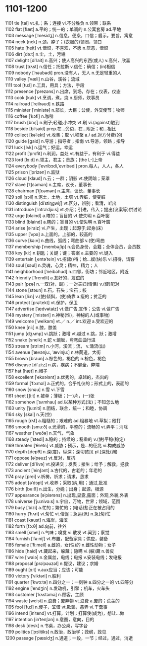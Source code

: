 # 1101-1200

1101 tie \[tai] vt.扎；系；连接 vi.不分胜负 n.领带；联系\
1102 flat \[flæt] a.平的；统一的；单调的 n.公寓套房 ad.平地\
1103 message  \[ˈmesidʒ] n.信息，便条，口信；启示，要旨，寓意\
1104 neck  \[nek] n.颈，脖子；(衣服的)领圈，领口\
1105 hate  \[heit] vt.憎恨，不喜欢，不愿 n.厌恶，憎恨\
1106 dirt \[də:t] n.尘，土，污垢\
1107 delight  \[diˈlait] n.高兴；使人高兴的东西(或人) v.高兴，欣喜\
1108 trust  \[trʌst] n.信任；托拉斯 v.信任；确信；(in)相信\
1109 nobody \[ˈnəubədi] pron.没有人，无人 n.无足轻重的人\
1110 valley \[ˈvæli] n.山谷，溪谷；流域\
1111 tool  \[tu:l] n.工具，用具；方法，手段\
1112 presence  \[ˈprezəns] n.出席，到场，存在；仪表，仪态\
1113 cook  \[kuk] vt.烹调，煮，烧 n.厨师，炊事员\
1114 railroad \[ˈreilrəud] n.铁路\
1115 minister  \[ˈministə] n.部长，大臣；公使，外交使节；牧师\
1116 coffee  \[ˈkɔfi] n.咖啡\
1117 brush  \[brʌʃ] n.刷子;轻碰;小冲突 vt.刷 vi.(against)触到\
1118 beside  \[biˈsaid] prep.在…旁边，在…附近；和…相比\
1119 collect  \[kəˈlekt] vt.收集；取 vi.积聚 a./ ad.对方付费(的)\
1120 guide  \[gaid] n.导游；指导者；指南 vt.导游，领路；指导\
1121 luck \[lʌk] n.运气；好运，幸运\
1122 profit \[ˈprɔfit] n.利润，益处 vt.有益于，有利于 vi.得益\
1123 lord  \[lɔ:d] n.领主，君主；贵族；\[the L-]上帝\
1124 everybody \[ˈevribɔdi,ˈevribədi] pron.每人，人人，各人\
1125 prison \[ˈprizən] n.监狱\
1126 cloud \[klaud] n.云；一群；阴影 vt.使阴暗；笼罩\
1127 slave  \[ˈtʃɛəmən] n.主席，议长，董事长\
1128 chairman  \[ˈtʃɛəmən] n.主席，议长，董事长\
1129 soil \[sɔil] n.泥土，土地，土壤 vt.弄脏，使变脏\
1130 distinguish  \[diˈstiŋgwiʃ] vt.区分，辨别；看清，听出\
1131 introduce  \[ˈintrəˈdju:s] vt.介绍；引进，传入；提出(议案等)供讨论\
1132 urge  \[blaind] a.瞎的；盲目的 vt.使失明 n.百叶窗\
1133 blind  \[blaind] a.瞎的；盲目的 vt.使失明 n.百叶窗\
1134 arise  \[əˈraiz] vi.产生，出现；起源于;起身(床)\
1135 upper  \[ˈʌpə] a.上面的，上部的，较高的\
1136 curve \[kə:v] n.曲线，弧线；弯曲部 v.(使)弯曲\
1137 membership \[ˈmembəʃip] n.会员身份，会籍；全体会员，会员数\
1138 key \[ki:] n.钥匙；关键；键；答案 a.主要的 vt.键入\
1139 entertain  \[ˌentəˈtein] vt.招(款)待；给…娱(快)乐 vi.招待，请客\
1140 soul \[səul] n.灵魂，心灵；精神，精力；人\
1141 neighborhood  \[ˈneibəhud] n.四邻，街坊；邻近地区，附近\
1142 friendly \[ˈfrendli] a.友好的，友谊的\
1143 pair \[pɛə] n.一双(对，副)；一对夫妇(情侣) v.(使)配对\
1144 stone \[stəun] n.石，石头；宝石；核\
1145 lean \[li:n] v.(使)倾斜，(使)倚靠 a.瘦的；贫乏的\
1146 protect  \[prəˈtekt] vt.保护，保卫\
1147 advertise  \[ˈædvətaiz] vt.做广告,宣传；公告 vi.做广告\
1148 mystery  \[ˈmistəri] n.神秘(性)，神秘的人(或事物)\
1149 welcome \[ˈwelkəm] vt.／ n.／ int.欢迎 a.受欢迎的\
1150 knee  \[ni:] n.膝，膝盖\
1151 jump \[dʒʌmp] vi.跳跃；激增 vt.越过 n.跳，跃；激增\
1152 snake \[sneik] n.蛇 v.蜿蜒，弯弯曲曲行进\
1153 stream \[stri:m] n.小河，溪流；流， v.涌流(出)\
1154 avenue  \[ˈævənju:, ˈævinju:] n.林荫道，大街\
1155 brown  \[braun] a.棕色的，褐色的 n.棕色，褐色\
1156 disease \[diˈzi:z] n.病，疾病；不健全，弊端\
1157 hat \[hæt] n.帽子\
1158 excellent \[ˈeksələnt] a.优秀的，卓越的，杰出的\
1159 formal  \[ˈfɔ:məl] a.正式的，合乎礼仪的；形式上的，表面的\
1160 snow  \[snəu] n.雪 vi.下雪\
1161 sheet  \[ʃi:t] n.被单；薄板；(一)片，(一)张\
1162 somehow \[ˈsʌmhau] ad.以某种方式(法)；不知怎么地\
1163 unity  \[ˈju:niti] n.团结，联合，统一；和睦，协调\
1164 sky \[skai] n.天(空)\
1165 rough  \[rʌf] a.粗糙的；艰难的 ad.粗暴地 vt.草拟；殴打\
1166 smooth  \[smu:ð] a.光滑的，平整的；流畅的 vt.弄平；消除\
1167 weather \[ˈweðə] n.天气，气象\
1168 steady  \[ˈstedi] a.稳的；持续的；稳重的 v.(使)平稳(稳定)\
1169 threaten \[ˈθretn] vt.威胁；预示，是…的征兆 vi.构成威胁\
1170 depth \[depθ] n.深(度)，纵深；深切(刻)\[ pl.]深处(渊)\
1171 oppose \[əˈpəuz] vt.反对，反抗\
1172 deliver  \[diˈlivə] vt.投递交；发表；接生；给予；解救，拯救\
1173 ancient  \[ˈeinʃənt] a.古代的，古老的；年老的\
1174 pray  \[prei] v.祈祷，祈求；请求，恳求\
1175 adopt  \[əˈdɔpt] vt.收养；采取(纳,用)；通过,批准\
1176 birth  \[bə:θ] n.出生，分娩；出身；起源，根源\
1177 appearance \[əˈpiərəns] n.出现,显露,露面；外观,外貌,外表\
1178 universe  \[ˈju:nivə:s] n.宇宙，万物，世界；领域，范围\
1179 busy  \[ˈbizi] a.忙的；繁忙的；(电话线)正在被占用的\
1180 hurry \[ˈhʌri] vi.匆忙 vt.催促；急运(派) n.急(匆)忙\
1181 coast \[kəust] n.海岸，海滨\
1182 forth \[fɔ:θ] ad.向前，往外\
1183 smell  \[smel] n.气味；嗅觉 vi.散发 vt.闻到；察觉\
1184 furnish  \[ˈfə:niʃ] vt.布置，配备家具；供应，装备\
1185 female  \[ˈfi:meil] a.雌的，女(性)的 n.雌性动物；女子\
1186 hide  \[haid] vt.藏起来，躲藏；隐瞒 vi.(躲)藏 n.兽皮\
1187 wire  \[ˈwaiə] n.金属丝，电线；电报 v.安装电线；发电报\
1188 proposal \[prəˈpəuzəl] n.提议，建议；求婚\
1189 ought  \[ɔ:t] v.aux应当；应该；可能\
1190 victory \[ˈviktəri] n.胜利\
1191 quarter \[ˈkwɔ:tə] n.四分之一；一刻钟 a.四分之一的 vt.四等分\
1192 engine  \[ˈendʒin] n.发动机，引擎；机车，火车头\
1193 customer \[ˈkʌstəmə] n.顾客，主顾\
1194 waste  \[weist] n.浪费；废弃物 vt.浪费 a.废的；荒芜的\
1195 fool \[fu:l] n.傻子，笨蛋 vt.欺骗，愚弄 vi.干蠢事\
1196 intend \[inˈtend] vt.打算，计划；打算使(成为)，想让…做\
1197 intention  \[inˈtenʃən] n.意图，意向，目的\
1198 desk  \[desk] n.书桌，办公桌，写字台\
1199 politics \[ˈpɔlitiks] n.政治，政治学；政纲，政见\
1200 passage  \[ˈpæsidʒ] n.通道；一段，一节；经过，通过，消逝
